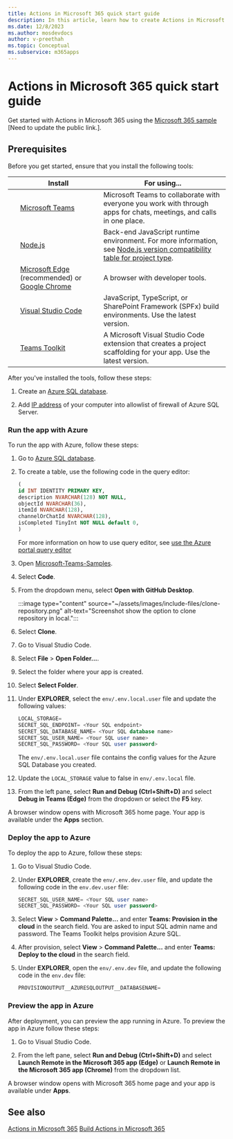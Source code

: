 ```yaml
---
title: Actions in Microsoft 365 quick start guide
description: In this article, learn how to create Actions in Microsoft 365, function of Actions and its use cases.
ms.date: 12/8/2023
ms.author: mosdevdocs
author: v-preethah
ms.topic: Conceptual
ms.subservice: m365apps
---
```

# Actions in Microsoft 365 quick start guide

Get started with Actions in Microsoft 365 using the [Microsoft 365 sample](https://github.com/OfficeDev/m365-msteams-actions-preview/tree/main) [Need to update the public link.].

## Prerequisites

Before you get started, ensure that you install the following tools:

| &nbsp; | Install | For using... |
| --- | --- | --- |
| &nbsp; | [Microsoft Teams](https://www.microsoft.com/microsoft-teams/download-app) | Microsoft Teams to collaborate with everyone you work with through apps for chats, meetings, and calls in one place.|
| &nbsp; | [Node.js](https://nodejs.org/en/download/) | Back-end JavaScript runtime environment. For more information, see [Node.js version compatibility table for project type](~/toolkit/build-environments.md#nodejs-version-compatibility-table-for-project-type).|
| &nbsp; | [Microsoft Edge](https://www.microsoft.com/edge) (recommended) or [Google Chrome](https://www.google.com/chrome/) | A browser with developer tools. |
| &nbsp; | [Visual Studio Code](https://code.visualstudio.com/download) | JavaScript, TypeScript, or SharePoint Framework (SPFx) build environments. Use the latest version. |
| &nbsp; | [Teams Toolkit](../toolkit/install-Teams-Toolkit.md) | A Microsoft Visual Studio Code extension that creates a project scaffolding for your app. Use the latest version. |

After you've installed the tools, follow these steps:

1. Create an [Azure SQL database](/azure/azure-sql/database/single-database-create-quickstart?view=azuresql&tabs=azure-portal&preserve-view=true).

1. Add [IP address](/azure/azure-sql/database/firewall-configure?view=azuresql&preserve-view=true) of your computer into allowlist of firewall of Azure SQL Server.

### Run the app with Azure

To run the app with Azure, follow these steps:

1. Go to [Azure SQL database](https://ms.portal.azure.com/#browse/Microsoft.Sql%2Fservers%2Fdatabases).

1. To create a table, use the following code in the query editor:

    ```sql
    (
    id INT IDENTITY PRIMARY KEY,
    description NVARCHAR(128) NOT NULL,
    objectId NVARCHAR(36),
    itemId NVARCHAR(128),
    channelOrChatId NVARCHAR(128),
    isCompleted TinyInt NOT NULL default 0,
    )
    ```

    For more information on how to use query editor, see [use the Azure portal query editor](/azure/azure-sql/database/connect-query-portal?view=azuresql&preserve-view=true)

1. Open [Microsoft-Teams-Samples](https://github.com/OfficeDev/Microsoft-Teams-Samples).

1. Select **Code**.

1. From the dropdown menu, select **Open with GitHub Desktop**.

   :::image type="content" source="~/assets/images/include-files/clone-repository.png" alt-text="Screenshot show the option to clone repository in local.":::

1. Select **Clone**.

1. Go to Visual Studio Code.

1. Select **File** > **Open Folder...**.

1. Select the folder where your app is created.

1. Select **Select Folder**.

1. Under **EXPLORER**, select the `env/.env.local.user` file and update the following values:

    ```sql
    LOCAL_STORAGE=
    SECRET_SQL_ENDPOINT= <Your SQL endpoint>
    SECRET_SQL_DATABASE_NAME= <Your SQL database name>
    SECRET_SQL_USER_NAME= <Your SQL user name>
    SECRET_SQL_PASSWORD= <Your SQL user password>
    ```

    The `env/.env.local.user` file contains the config values for the Azure SQL Database you created.

1. Update the `LOCAL_STORAGE` value to false in `env/.env.local` file.

1. From the left pane, select **Run and Debug (Ctrl+Shift+D)** and select **Debug in Teams (Edge)** from the dropdown or select the **F5** key.

A browser window opens with Microsoft 365 home page. Your app is available under the **Apps** section.

### Deploy the app to Azure

To deploy the app to Azure, follow these steps:

1. Go to Visual Studio Code.

1. Under **EXPLORER**, create the `env/.env.dev.user` file, and update the following code in the  `env.dev.user` file:

    ```sql
    SECRET_SQL_USER_NAME= <Your SQL user name>
    SECRET_SQL_PASSWORD= <Your SQL user password>
    ```

1. Select **View** > **Command Palette...** and enter **Teams: Provision in the cloud** in the search field. You are asked to input SQL admin name and password. The Teams Toolkit helps provision Azure SQL.

1. After provision, select **View** > **Command Palette...** and enter **Teams: Deploy to the cloud** in the search field.

1. Under **EXPLORER**, open the `env/.env.dev` file, and update the following code in the  `env.dev` file:

    ```sql
    PROVISIONOUTPUT__AZURESQLOUTPUT__DATABASENAME=
    ```

### Preview the app in Azure

After deployment, you can preview the app running in Azure. To preview the app in Azure follow these steps:

1. Go to Visual Studio Code.

1. From the left pane, select **Run and Debug (Ctrl+Shift+D)** and select **Launch Remote in the Microsoft 365 app (Edge)** or **Launch Remote in the Microsoft 365 app (Chrome)** from the dropdown list.

A browser window opens with Microsoft 365 home page and your app is available under **Apps**.

## See also

[Actions in Microsoft 365](actions-in-m365.md)
[Build Actions in Microsoft 365](build-actions-in-m365.md)
